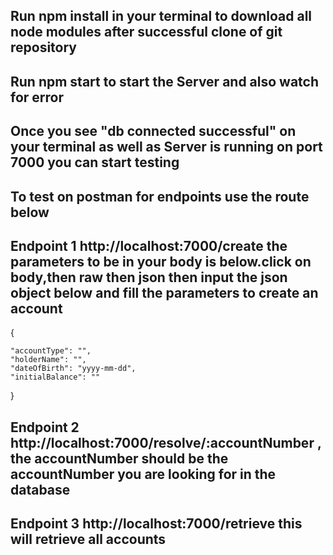 ## Run npm install in your terminal to download all node modules after successful clone of git repository

## Run npm start to start the Server and also watch for error


## Once you see "db connected successful" on your terminal as well as Server is running on port 7000 you can start testing

## To test on postman for endpoints use the route below

## Endpoint 1 http://localhost:7000/create the parameters to be in your body is below.click on body,then raw then json then input the json object below and fill the parameters to create an account

{
    
    "accountType": "",
    "holderName": "",
    "dateOfBirth": "yyyy-mm-dd",
    "initialBalance": ""

}

## Endpoint 2 http://localhost:7000/resolve/:accountNumber , the accountNumber should be the accountNumber you are looking for  in the database

## Endpoint 3 http://localhost:7000/retrieve this will retrieve all accounts